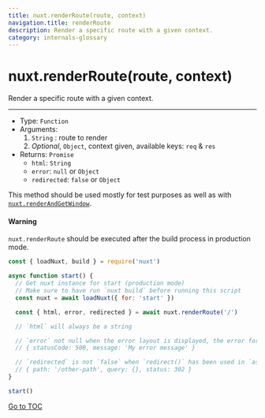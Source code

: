 ```yaml
---
title: nuxt.renderRoute(route, context)
navigation.title: renderRoute
description: Render a specific route with a given context.
category: internals-glossary
---
```

# nuxt.renderRoute(route, context)

Render a specific route with a given context.

---

- Type: `Function`
- Arguments:
  1. `String` : route to render
  2. _Optional_, `Object`, context given, available keys: `req` & `res`
- Returns: `Promise`
  - `html`: `String`
  - `error`: `null` or `Object`
  - `redirected`: `false` or `Object`

This method should be used mostly for test purposes as well as with [`nuxt.renderAndGetWindow`](./internals-glossary/nuxt-render-and-get-window).

#### Warning
`nuxt.renderRoute` should be executed after the build process in production mode.


```js
const { loadNuxt, build } = require('nuxt')

async function start() {
  // Get nuxt instance for start (production mode)
  // Make sure to have run `nuxt build` before running this script
  const nuxt = await loadNuxt({ for: 'start' })

  const { html, error, redirected } = await nuxt.renderRoute('/')

  // `html` will always be a string

  // `error` not null when the error layout is displayed, the error format is:
  // { statusCode: 500, message: 'My error message' }

  // `redirected` is not `false` when `redirect()` has been used in `asyncData()` or `fetch()`
  // { path: '/other-path', query: {}, status: 302 }
}

start()
```
<span style='float: footnote;'><a href="../index.html#toc">Go to TOC</a></span>
